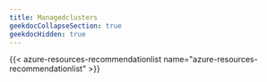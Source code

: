 ```yaml
---
title: Managedclusters
geekdocCollapseSection: true
geekdocHidden: true
---
```


{{< azure-resources-recommendationlist name="azure-resources-recommendationlist" >}}
